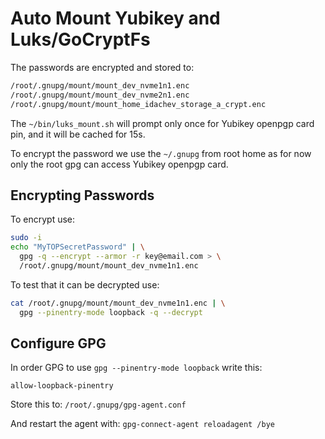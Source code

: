 # Auto Mount Yubikey and Luks/GoCryptFs

The passwords are encrypted and stored to:
```bash
/root/.gnupg/mount/mount_dev_nvme1n1.enc
/root/.gnupg/mount/mount_dev_nvme2n1.enc
/root/.gnupg/mount/mount_home_idachev_storage_a_crypt.enc
```

The `~/bin/luks_mount.sh` will prompt only once for Yubikey openpgp card pin,
and it will be cached for 15s.

To encrypt the password we use the `~/.gnupg` from root home as 
for now only the root gpg can access Yubikey openpgp card.

## Encrypting Passwords

To encrypt use:

```bash
sudo -i
echo "MyTOPSecretPassword" | \
  gpg -q --encrypt --armor -r key@email.com > \
  /root/.gnupg/mount/mount_dev_nvme1n1.enc
```

To test that it can be decrypted use:
```bash
cat /root/.gnupg/mount/mount_dev_nvme1n1.enc | \
  gpg --pinentry-mode loopback -q --decrypt
```

## Configure GPG

In order GPG to use `gpg --pinentry-mode loopback` write this:
```text
allow-loopback-pinentry
```

Store this to: `/root/.gnupg/gpg-agent.conf`

And restart the agent with: `gpg-connect-agent reloadagent /bye`
